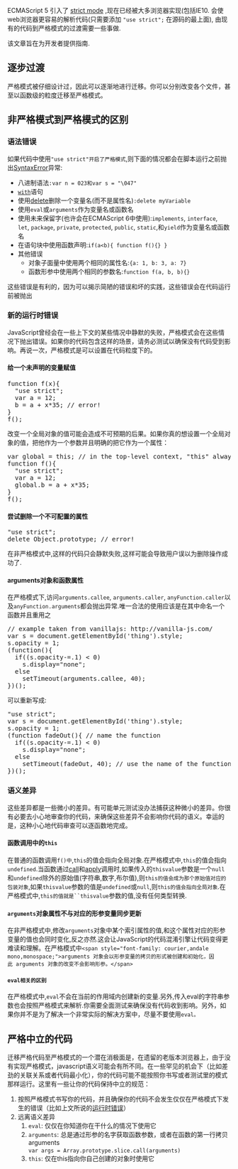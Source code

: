 ECMAScript 5 引入了 [strict mode](/zh-CN/docs/JavaScript/Strict_mode "/zh-CN/docs/JavaScript/Strict_mode") ,现在已经被大多浏览器实现(包括IE10\. 会使web浏览器更容易的解析代码(只需要添加 `"use strict";` 在源码的最上面), 由现有的代码到严格模式的过渡需要一些事做.

该文章旨在为开发者提供指南.

## 逐步过渡

严格模式被仔细设计过，因此可以逐渐地进行迁移。你可以分别改变各个文件，甚至以函数级的粒度迁移至严格模式。

## 非严格模式到严格模式的区别

### 语法错误

如果代码中使用`"use strict"开启了严格模式`,则下面的情况都会在脚本运行之前抛出[SyntaxError](/zh-CN/docs/Core_JavaScript_1.5_Guide/SyntaxError "/zh-CN/docs/Core_JavaScript_1.5_Guide/SyntaxError")异常:

*   八进制语法`:var n = 023和var s = "\047"`
*   [`with`](https://developer.mozilla.org/zh-CN/docs/JavaScript/Reference/Statements/with "/zh-CN/docs/JavaScript/Reference/Statements/with")语句
*   使用[delete](https://developer.mozilla.org/zh-CN/docs/JavaScript/Reference/Operators/delete "/zh-CN/docs/JavaScript/Reference/Operators/delete")删除一个变量名(而不是属性名)`:delete myVariable`
*   使用`eval`或`arguments`作为变量名或函数名
*   使用未来保留字(也许会在ECMAScript 6中使用):`implements`, `interface`, `let`, `package`, `private`, `protected`, `public`, `static`,和`yield`作为变量名或函数名
*   在语句块中使用函数声明:`if(a<b){ function f(){} }`
*   其他错误
    *   对象子面量中使用两个相同的属性名:`{a: 1, b: 3, a: 7}`
    *   函数形参中使用两个相同的参数名:`function f(a, b, b){}`

这些错误是有利的，因为可以揭示简陋的错误和坏的实践，这些错误会在代码运行前被抛出

### 新的运行时错误

JavaScript曾经会在一些上下文的某些情况中静默的失败，严格模式会在这些情况下抛出错误。如果你的代码包含这样的场景，请务必测试以确保没有代码受到影响。再说一次，严格模式是可以设置在代码粒度下的。

#### 给一个未声明的变量赋值

<pre class="brush: js">function f(x){
  "use strict";
  var a = 12;
  b = a + x*35; // error!
}
f();
</pre>

改变一个全局对象的值可能会造成不可预期的后果。如果你真的想设置一个全局对象的值，把他作为一个参数并且明确的把它作为一个属性：

<pre class="brush: js">var global = this; // in the top-level context, "this" always refers the global object
function f(){
  "use strict";
  var a = 12;
  global.b = a + x*35;
}
f();
</pre>

#### 尝试删除一个不可配置的属性

<pre class="brush: js">"use strict";
delete Object.prototype; // error!
</pre>

在非严格模式中,这样的代码只会静默失败,这样可能会导致用户误以为删除操作成功了.

#### arguments对象和函数属性

在严格模式下,访问`arguments.callee`, `arguments.caller`, `anyFunction.caller`以及`anyFunction.arguments`都会抛出异常.唯一合法的使用应该是在其中命名一个函数并且重用之

<pre class="brush: js">// example taken from vanillajs: http://vanilla-js.com/
var s = document.getElementById('thing').style;
s.opacity = 1;
(function(){ 
  if((s.opacity-=.1) < 0)
    s.display="none";
  else
    setTimeout(arguments.callee, 40);
})();</pre>

可以重新写成:

<pre class="brush: js">"use strict";
var s = document.getElementById('thing').style;
s.opacity = 1;
(function fadeOut(){ // name the function
  if((s.opacity-=.1) < 0)
    s.display="none";
  else
    setTimeout(fadeOut, 40); // use the name of the function
})();</pre>

### 语义差异

这些差异都是一些微小的差异。有可能单元测试没办法捕获这种微小的差异。你很有必要去小心地审查你的代码，来确保这些差异不会影响你代码的语义。幸运的是，这种小心地代码审查可以逐函数地完成。

#### 函数调用中的`this`

在普通的函数调用`f()中`,`this`的值会指向全局对象.在严格模式中,`this`的值会指向`undefined`.当函数通过[call](/zh-CN/docs/Core_JavaScript_1.5_Reference/Global_Objects/Function/call "/zh-CN/docs/Core_JavaScript_1.5_Reference/Global_Objects/Function/call")和[apply](/zh-CN/docs/Core_JavaScript_1.5_Reference/Global_Objects/Function/apply "/zh-CN/docs/Core_JavaScript_1.5_Reference/Global_Objects/Function/apply")调用时,如果传入的`thisvalue`参数是一个`null`和`undefined`除外的原始值(字符串,数字,布尔值),则`this的值会成为那个原始值对应的包装对象`,如果`thisvalue`参数的值是`undefined`或`null`,则`this的值会指向全局对象`.在严格模式中,`this的值就是``thisvalue`参数的值,没有任何类型转换.

#### `arguments`对象属性不与对应的形参变量同步更新

在非严格模式中,修改`arguments`对象中某个索引属性的值,和这个属性对应的形参变量的值也会同时变化,反之亦然.这会让JavaScript的代码混淆引擎让代码变得更难读和理解。在严格模式中`<span style="font-family: courier,andale mono,monospace;">arguments 对象会以形参变量的拷贝的形式被创建和初始化，因此 arguments 对象的改变不会影响形参。</span>`

#### `eval相关的区别`

在严格模式中,`eval`不会在当前的作用域内创建新的变量.另外,传入eval的字符串参数也会按照严格模式来解析.你需要全面测试来确保没有代码收到影响。另外，<span style="font-family: courier,andale mono,monospace;">如果你并不是为了解决一个非常实际的解决方案中，</span>尽量不要使用`eval。`

## 严格中立的代码

迁移严格代码至严格模式的一个潜在消极面是，在遗留的老版本浏览器上，由于没有实现严格模式，javascript语义可能会有所不同。在一些罕见的机会下（比如差劲的关联关系或者代码最小化），你的代码可能不能按照你书写或者测试里的模式那样运行。这里有一些让你的代码保持中立的规范：

1.  按照严格模式书写你的代码，并且确保你的代码不会发生仅仅在严格模式下发生的错误（比如上文所说的[运行时错误](#)）
2.  远离语义差异
    1.  `eval`: 仅仅在你知道你在干什么的情况下使用它
    2.  `arguments`: 总是通过形参的名字获取函数参数，或者在函数的第一行拷贝arguments   
        `var args = Array.prototype.slice.call(arguments)`
    3.  `this`: 仅在this指向你自己创建的对象时使用它